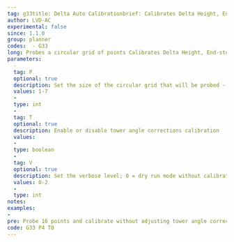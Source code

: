 ```yaml
---
tag: g33title: Delta Auto Calibrationbrief: Calibrates Delta Height, End-stops, Delta radius and Tower angle corrections
author: LVD-AC
experimental: false
since: 1.1.0
group: planner
codes:  - G33
long: Probes a circular grid of points Calibrates Delta Height, End-stops, Delta radius and Tower angles.
parameters:
  -    
  tag: P    
  optional: true    
  description: Set the size of the circular grid that will be probed - P x P points    
  values: 1-7      
  -        
  type: int
  -    
  tag: T    
  optional: true    
  description: Enable or disable tower angle corrections calibration    
  values:       
  -        
  type: boolean  
  -    
  tag: V    
  optional: true    
  description: Set the verbose level; 0 = dry run mode without calibration; 1 = settings; 2 = settings and probe results    
  values: 0-2      
  -        
  type: int
notes:
examples:  
-    
pre: Probe 16 points and calibrate without adjusting tower angle corrections    
code: G33 P4 T0
---
```

